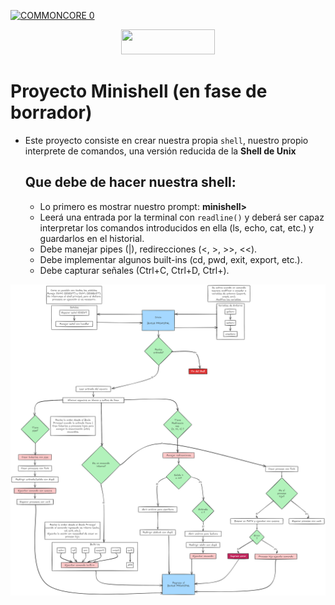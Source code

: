  [![COMMONCORE 0](https://img.shields.io/badge/%20<<%20C%20o%20m%20m%20o%20n%20C%20o%20r%20e%20-c988f9)](https://github.com/fran-byte/Cursus-42-Madrid)

<div align="center">

<a href="#"><img src="https://img.shields.io/badge/%20%20minishell%20%20-00008b" style="width:150px;height:40px;"></a>

</div>


# Proyecto Minishell (en fase de borrador)

- Este proyecto consiste en crear nuestra propia `shell`, nuestro propio interprete de comandos,
  una versión reducida de la **Shell de Unix**

  ## Que debe de hacer nuestra shell:
  - Lo primero es mostrar nuestro prompt: **minishell>**
  - Leerá una entrada por la terminal con `readline()` y deberá ser capaz interpretar los comandos
    introducidos en ella (ls, echo, cat, etc.) y guardarlos en el historial.
  - Debe manejar pipes (|), redirecciones (<, >, >>, <<).
  - Debe implementar algunos built-ins (cd, pwd, exit, export, etc.).
  - Debe capturar señales (Ctrl+C, Ctrl+D, Ctrl+\).
 
<p align="center" width="100%"><a href="#"><img src="../../img/milestone_3/minishell.png" width="1000" /></a></p>


